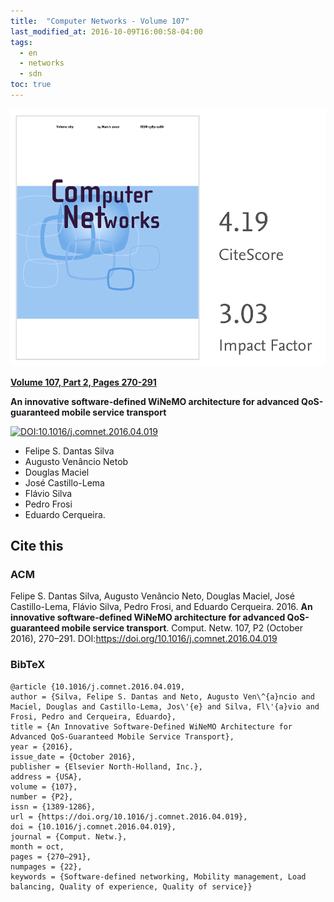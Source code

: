```yaml
---
title:  "Computer Networks - Volume 107"
last_modified_at: 2016-10-09T16:00:58-04:00
tags:
  - en
  - networks
  - sdn
toc: true
---
```


[![](/assets/images/posts/2016-10-09-computer-networks.png)](https://www.journals.elsevier.com/computer-networks)

[**Volume 107, Part 2, Pages 270-291**](https://www.sciencedirect.com/science/article/abs/pii/S1389128616301177)

**An innovative software-defined WiNeMO architecture for advanced QoS-guaranteed mobile service transport**

[![DOI:10.1016/j.comnet.2016.04.019](https://zenodo.org/badge/DOI/10.1016/j.comnet.2016.04.019.svg)](https://doi.org/10.1016/j.comnet.2016.04.019)


 - Felipe S. Dantas Silva
 - Augusto Venâncio Netob
 - Douglas Maciel
 - José Castillo-Lema
 - Flávio Silva
 - Pedro Frosi
 - Eduardo Cerqueira.

## Cite this

### ACM
Felipe S. Dantas Silva, Augusto Venâncio Neto, Douglas Maciel, José Castillo-Lema, Flávio Silva, Pedro Frosi, and Eduardo Cerqueira. 2016. **An innovative software-defined WiNeMO architecture for advanced QoS-guaranteed mobile service transport**. Comput. Netw. 107, P2 (October 2016), 270–291. DOI:https://doi.org/10.1016/j.comnet.2016.04.019

### BibTeX

```
@article {10.1016/j.comnet.2016.04.019,
author = {Silva, Felipe S. Dantas and Neto, Augusto Ven\^{a}ncio and Maciel, Douglas and Castillo-Lema, Jos\'{e} and Silva, Fl\'{a}vio and Frosi, Pedro and Cerqueira, Eduardo},
title = {An Innovative Software-Defined WiNeMO Architecture for Advanced QoS-Guaranteed Mobile Service Transport},
year = {2016},
issue_date = {October 2016},
publisher = {Elsevier North-Holland, Inc.},
address = {USA},
volume = {107},
number = {P2},
issn = {1389-1286},
url = {https://doi.org/10.1016/j.comnet.2016.04.019},
doi = {10.1016/j.comnet.2016.04.019},
journal = {Comput. Netw.},
month = oct,
pages = {270–291},
numpages = {22},
keywords = {Software-defined networking, Mobility management, Load balancing, Quality of experience, Quality of service}}
```